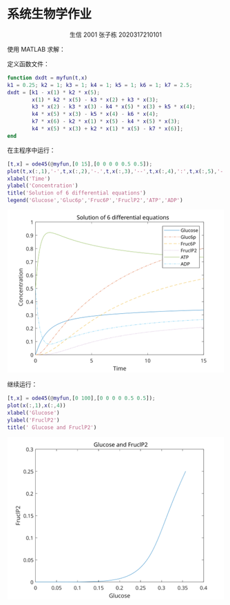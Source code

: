 # 系统生物学作业

<center>生信 2001 张子栋 2020317210101</center>

使用 MATLAB 求解：

定义函数文件：

```matlab
function dxdt = myfun(t,x)
k1 = 0.25; k2 = 1; k3 = 1; k4 = 1; k5 = 1; k6 = 1; k7 = 2.5;
dxdt = [k1 - x(1) * k2 * x(5); 
        x(1) * k2 * x(5) - k3 * x(2) + k3 * x(3); 
        k3 * x(2) - k3 * x(3) - k4 * x(5) * x(3) + k5 * x(4); 
        k4 * x(5) * x(3) - k5 * x(4) - k6 * x(4); 
        k7 * x(6) - k2 * x(1) * x(5) - k4 * x(5) * x(3); 
        k4 * x(5) * x(3) + k2 * x(1) * x(5) - k7 * x(6)];
end

```

在主程序中运行：

```matlab
[t,x] = ode45(@myfun,[0 15],[0 0 0 0 0.5 0.5]);
plot(t,x(:,1),'-',t,x(:,2),'-.',t,x(:,3),'--',t,x(:,4),':',t,x(:,5),'-',t,x(:,6),'-.')
xlabel('Time')
ylabel('Concentration')
title('Solution of 6 differential equations')
legend('Glucose','Gluc6p','Fruc6P','FruclP2','ATP','ADP')
```

![untitled](Week16作业.assets/untitled.svg)

继续运行：

```matlab
[t,x] = ode45(@myfun,[0 100],[0 0 0 0 0.5 0.5]);
plot(x(:,1),x(:,4))
xlabel('Glucose')
ylabel('FruclP2')
title(' Glucose and FruclP2')

```

![untitled1](Week16作业.assets/untitled1.svg)